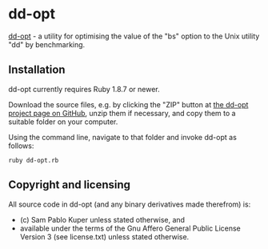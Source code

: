 # dd-opt

[dd-opt](https://github.com/sampablokuper/dd-opt) - a utility for optimising the value of the "bs" option to the Unix utility "dd" by benchmarking.

## Installation

dd-opt currently requires Ruby 1.8.7 or newer.

Download the source files, e.g. by clicking the "ZIP" button at [the dd-opt project page on GitHub](https://github.com/sampablokuper/dd-opt), unzip them if necessary, and copy them to a suitable folder on your computer.

Using the command line, navigate to that folder and invoke dd-opt as follows:

    ruby dd-opt.rb

## Copyright and licensing

All source code in dd-opt (and any binary derivatives made therefrom) is:

* (c) Sam Pablo Kuper unless stated otherwise, and
* available under the terms of the Gnu Affero General Public License Version 3 (see license.txt) unless stated otherwise.
